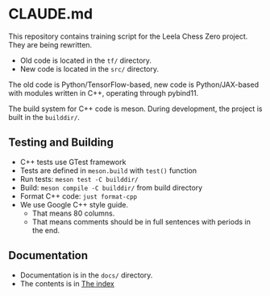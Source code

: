 # CLAUDE.md

This repository contains training script for the Leela Chess Zero project.
They are being rewritten.

* Old code is located in the `tf/` directory.
* New code is located in the `src/` directory.

The old code is Python/TensorFlow-based, new code is Python/JAX-based with
modules written in C++, operating through pybind11.

The build system for C++ code is meson. During development, the project is built
in the `builddir/`.

## Testing and Building

* C++ tests use GTest framework
* Tests are defined in `meson.build` with `test()` function 
* Run tests: `meson test -C builddir/`
* Build: `meson compile -C builddir/` from build directory
* Format C++ code: `just format-cpp`
* We use Google C++ style guide.
  * That means 80 columns.
  * That means comments should be in full sentences with periods in the end.

## Documentation

* Documentation is in the `docs/` directory.
* The contents is in [The index](docs/index.md)
